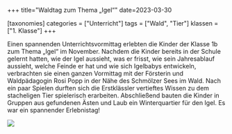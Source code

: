 +++
title="Waldtag zum Thema „Igel“"
date=2023-03-30

[taxonomies]
categories = ["Unterricht"]
tags = ["Wald", "Tier"]
klassen = ["1. Klasse"]
+++


Einen spannenden Unterrichtsvormittag erlebten die Kinder der Klasse 1b zum Thema „Igel“ im November. Nachdem die Kinder bereits in der Schule gelernt hatten, wie der Igel aussieht, was er frisst, wie sein Jahresablauf aussieht, welche Feinde er hat und wie sich Igelbabys entwickeln, verbrachten sie einen ganzen Vormittag mit der Försterin und Waldpädagogin Rosi Popp in der Nähe des Schmölzer Sees im Wald. Nach ein paar Spielen durften sich die Erstklässler vertieftes Wissen zu dem stacheligen Tier spielerisch erarbeiten. Abschließend bauten die Kinder in Gruppen aus gefundenen Ästen und Laub ein Winterquartier für den Igel. Es war ein spannender Erlebnistag!

<!-- more -->

![](Pasted%20image%2020230330121224.png)